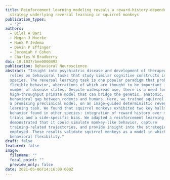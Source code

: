```yaml
---
title: Reinforcement learning modeling reveals a reward-history-dependent
  strategy underlying reversal learning in squirrel monkeys
publication_types:
  - "2"
authors:
  - Bilal A Bari
  - Megan J Moerke
  - Hank P Jedema
  - Devin P Effinger
  - Jeremiah Y Cohen
  - Charles W Bradberry
doi: 10.1037/bne0000492
publication: Behavioral Neuroscience
abstract: "Insight into psychiatric disease and development of therapeutics
  relies on behavioral tasks that study similar cognitive constructs in multiple
  species. The reversal learning task is one popular paradigm that probes
  flexible behavior, aberrations of which are thought to be important in a
  number of disease states. Despite widespread use, there is a need for a
  high-throughput primate model that can bridge the genetic, anatomic, and
  behavioral gap between rodents and humans. Here, we trained squirrel monkeys,
  a promising preclinical model, on an image-guided deterministic reversal
  learning task. We found that squirrel monkeys exhibited two key hallmarks of
  behavior found in other species: integration of reward history over many
  trials and a side-specific bias. We adapted a reinforcement learning model and
  demonstrated that it could simulate monkey-like behavior, capture
  training-related trajectories, and provide insight into the strategies animals
  employed. These results validate squirrel monkeys as a model in which to study
  behavioral flexibility."
draft: false
featured: false
image:
  filename: ""
  focal_point: ""
  preview_only: false
date: 2021-05-06T14:16:00.000Z
---
```

